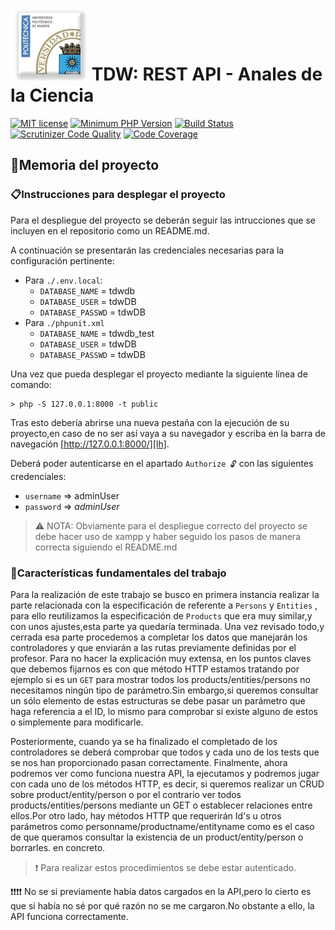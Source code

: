 ![logo UPM](https://raw.githubusercontent.com/laracabrera/AOS/master/tarea1/logo_upm.jpg)  TDW: REST API - Anales de la Ciencia
======================================

[![MIT license](http://img.shields.io/badge/license-MIT-brightgreen.svg)](http://opensource.org/licenses/MIT)
[![Minimum PHP Version](https://img.shields.io/badge/php-%5E8.0-blue.svg)](http://php.net/)
[![Build Status](https://scrutinizer-ci.com/g/FJavierGil/ACiencia/badges/build.png?b=master&s=f78545ddddef6aed3696ab7470c1d48421cee9d1)](https://scrutinizer-ci.com/g/FJavierGil/ACiencia/build-status/master)
[![Scrutinizer Code Quality](https://scrutinizer-ci.com/g/FJavierGil/ACiencia/badges/quality-score.png?b=master&s=ced26a14a5730e2f1b084a9b32db4472b672b60b)](https://scrutinizer-ci.com/g/FJavierGil/ACiencia/?branch=master)
[![Code Coverage](https://scrutinizer-ci.com/g/FJavierGil/ACiencia/badges/coverage.png?b=master&s=342159ea031ef8672005fb2ccb05b3f1a91f0af1)](https://scrutinizer-ci.com/g/FJavierGil/ACiencia/?branch=master)

## 📝Memoria del proyecto

### 📋Instrucciones para desplegar el proyecto

Para el despliegue del proyecto se deberán seguir las intrucciones que se incluyen en el repositorio como un README.md.

A continuación se presentarán las credenciales necesarias para la configuración pertinente:

* Para `./.env.local`:
  -  `DATABASE_NAME`   = tdwdb
  -  `DATABASE_USER`   = tdwDB
  -  `DATABASE_PASSWD` = tdwDB
* Para  `./phpunit.xml`
  -  `DATABASE_NAME`   = tdwdb_test
  -  `DATABASE_USER`   = tdwDB
  -  `DATABASE_PASSWD` = tdwDB

Una vez que pueda desplegar el proyecto mediante la siguiente línea de comando: 

```
> php -S 127.0.0.1:8000 -t public
```

Tras esto debería abrirse una nueva pestaña con la ejecución de su proyecto,en caso de no ser así
vaya a su navegador y escriba en la barra de navegación [http://127.0.0.1:8000/][lh].

Deberá poder autenticarse en el apartado `Authorize 🔓` con las siguientes credenciales:
* `username` => adminUser
* `password` => *adminUser*

> ⚠️ NOTA: Obviamente para el despliegue correcto del proyecto se debe hacer uso de xampp y haber seguido los pasos de manera correcta siguiendo el README.md
  

###  🎯Características fundamentales del trabajo

Para la realización de este trabajo se busco en primera instancia realizar la parte relacionada con la especificación de 
referente a `Persons` y `Entities` , para ello reutilizamos la especificación de `Products` que era muy similar,y con unos ajustes,esta parte ya quedaría terminada.
Una vez revisado todo,y cerrada esa parte procedemos a completar los datos que manejarán los controladores y que enviarán a las rutas previamente definidas por el profesor.
Para no hacer la explicación muy extensa, en los puntos claves que debemos fijarnos es con que método HTTP estamos tratando
por ejemplo si es un `GET` para mostrar todos los products/entities/persons no necesitamos ningún tipo de parámetro.Sin embargo,si queremos consultar un sólo elemento de estas
estructuras se debe pasar un parámetro que haga referencia a el ID, lo mismo para comprobar si existe alguno de estos o simplemente para modificarle. 

Posteriormente, cuando ya se ha finalizado el completado de los controladores se deberá comprobar que todos y cada uno de los tests que se nos han proporcionado pasan correctamente.
Finalmente, ahora podremos ver como funciona nuestra API, la ejecutamos y podremos jugar con cada uno de los métodos HTTP, es decir, si queremos realizar un CRUD sobre product/entity/person 
o por el contrario ver todos products/entities/persons mediante un GET o establecer relaciones entre ellos.Por otro lado, hay métodos HTTP que requerirán Id's u otros parámetros como personname/productname/entityname 
como es el caso de que queramos consultar la existencia de un product/entity/person o borrarles.
en concreto.

> ❗ Para realizar estos procedimientos se debe estar autenticado.


❗❗❗❗ No se si previamente había datos cargados en la API,pero lo cierto es que si había no sé por qué razón no se me cargaron.No obstante a ello, la API funciona correctamente.


[dataMapper]: http://martinfowler.com/eaaCatalog/dataMapper.html
[doctrine]: http://docs.doctrine-project.org/projects/doctrine-orm/en/latest/
[dotenv]: https://packagist.org/packages/vlucas/phpdotenv
[infection]: https://infection.github.io/guide/
[jwt]: https://jwt.io/
[lh]: http://127.0.0.1:8000/
[monolog]: https://github.com/Seldaek/monolog
[openapi]: https://www.openapis.org/
[phpunit]: http://phpunit.de/manual/current/en/index.html
[rest]: http://www.restapitutorial.com/
[slim]: https://www.slimframework.com/ 
[swagger]: http://swagger.io/
[yaml]: https://yaml.org/
[12factor]: https://www.12factor.net/es/